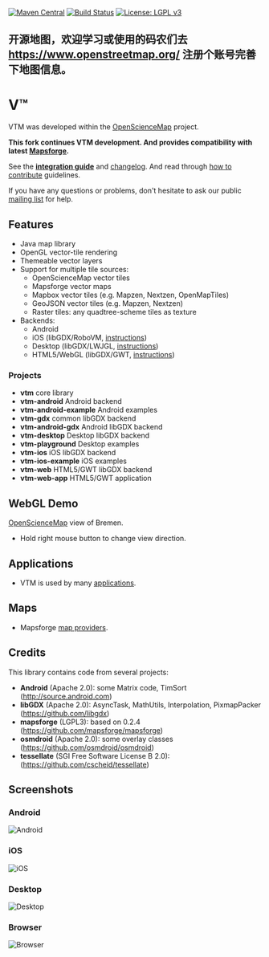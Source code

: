 [![Maven Central](https://img.shields.io/maven-central/v/org.mapsforge/vtm.svg)](http://search.maven.org/#search%7Cga%7C1%7Cg%3A%22org.mapsforge%22)
[![Build Status](https://travis-ci.org/mapsforge/vtm.svg?branch=master)](https://travis-ci.org/mapsforge/vtm)
[![License: LGPL v3](https://img.shields.io/badge/License-LGPL%20v3-blue.svg)](http://www.gnu.org/licenses/lgpl-3.0)

## 开源地图，欢迎学习或使用的码农们去 https://www.openstreetmap.org/ 注册个账号完善下地图信息。

# V™

VTM was developed within the [OpenScienceMap](https://github.com/opensciencemap) project.

**This fork continues VTM development. And provides compatibility with latest [Mapsforge](https://github.com/mapsforge/mapsforge).**

See the **[integration guide](docs/Integration.md)** and [changelog](docs/Changelog.md). And read through [how to contribute](.github/CONTRIBUTING.md) guidelines.

If you have any questions or problems, don't hesitate to ask our public [mailing list](https://groups.google.com/group/mapsforge-dev) for help.

## Features
- Java map library
- OpenGL vector-tile rendering
- Themeable vector layers
- Support for multiple tile sources:
  - OpenScienceMap vector tiles
  - Mapsforge vector maps
  - Mapbox vector tiles (e.g. Mapzen, Nextzen, OpenMapTiles)
  - GeoJSON vector tiles (e.g. Mapzen, Nextzen)
  - Raster tiles: any quadtree-scheme tiles as texture
- Backends:
  - Android
  - iOS (libGDX/RoboVM, [instructions](docs/ios.md))
  - Desktop (libGDX/LWJGL, [instructions](docs/desktop.md))
  - HTML5/WebGL (libGDX/GWT, [instructions](docs/web.md))

### Projects
- **vtm** core library
- **vtm-android** Android backend
- **vtm-android-example** Android examples
- **vtm-gdx** common libGDX backend
- **vtm-android-gdx** Android libGDX backend
- **vtm-desktop** Desktop libGDX backend
- **vtm-playground** Desktop examples
- **vtm-ios** iOS libGDX backend
- **vtm-ios-example** iOS examples
- **vtm-web** HTML5/GWT libGDX backend
- **vtm-web-app** HTML5/GWT application

## WebGL Demo
[OpenScienceMap](http://opensciencemap.org/s3db/#scale=17,rot=61,tilt=51,lat=53.075,lon=8.807) view of Bremen.
- Hold right mouse button to change view direction.

## Applications
- VTM is used by many [applications](docs/Applications.md).

## Maps
- Mapsforge [map providers](docs/Mapsforge-Maps.md).

## Credits
This library contains code from several projects:
- **Android** (Apache 2.0): some Matrix code, TimSort (http://source.android.com)
- **libGDX** (Apache 2.0): AsyncTask, MathUtils, Interpolation, PixmapPacker (https://github.com/libgdx)
- **mapsforge** (LGPL3): based on 0.2.4 (https://github.com/mapsforge/mapsforge)
- **osmdroid** (Apache 2.0): some overlay classes (https://github.com/osmdroid/osmdroid)
- **tessellate** (SGI Free Software License B 2.0): (https://github.com/cscheid/tessellate)

## Screenshots

### Android
![Android](docs/images/android.png)

### iOS
![iOS](docs/images/ios.png)

### Desktop
![Desktop](docs/images/desktop.png)

### Browser
![Browser](docs/images/browser.png)
